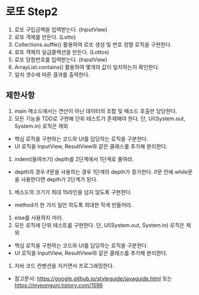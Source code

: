# 로또 Step2
1. 로또 구입금액을 입력받는다. (InputView)
1. 로또 객체를 만든다. (Lotto)
1. Collections.suffle() 활용하여 로또 생성 및 번호 정렬 로직을 구현한다.
1. 로또 객체의 일급콜렉션을 만든다. (Lottos)
1. 로또 당첨번호를 입력받는다. (InputView)
1. ArrayList.contains() 활용하여 몇개의 값이 일치하는지 확인한다.
1. 일치 갯수에 따른 결과를 출력한다.

## 제한사항
1. main 메소드에서는 연산이 아닌 데이터의 조합 및 메소드 호출만 담당한다.
1. 모든 기능을 TDD로 구현해 단위 테스트가 존재해야 한다. 단, UI(System.out, System.in) 로직은 제외
- 핵심 로직을 구현하는 코드와 UI를 담당하는 로직을 구분한다.
- UI 로직을 InputView, ResultView와 같은 클래스를 추가해 분리한다.
1. indent(들여쓰기) depth를 2단계에서 1단계로 줄여라.
- depth의 경우 if문을 사용하는 경우 1단계의 depth가 증가한다. if문 안에 while문을 사용한다면 depth가 2단계가 된다.
1. 메소드의 크기가 최대 15라인을 넘지 않도록 구현한다.
- method가 한 가지 일만 하도록 최대한 작게 만들어라.
1. else를 사용하지 마라.
1. 모든 로직에 단위 테스트를 구현한다. 단, UI(System.out, System.in) 로직은 제외
- 핵심 로직을 구현하는 코드와 UI를 담당하는 로직을 구분한다.
- UI 로직을 InputView, ResultView와 같은 클래스를 추가해 분리한다.
1. 자바 코드 컨벤션을 지키면서 프로그래밍한다.
- 참고문서: https://google.github.io/styleguide/javaguide.html 또는 https://myeonguni.tistory.com/1596